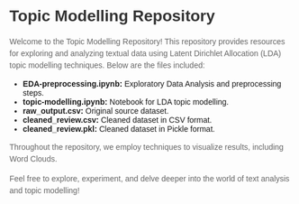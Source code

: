 <!DOCTYPE html>
<html lang="en">
<head>
<meta charset="UTF-8">
<meta name="viewport" content="width=device-width, initial-scale=1.0">
<title>Topic Modelling Repository</title>
<style>
  body {
    font-family: Arial, sans-serif;
    margin: 0;
    padding: 20px;
  }
  h1 {
    color: #333;
  }
  p {
    color: #666;
    line-height: 1.5;
  }
  .container {
    max-width: 800px;
    margin: 0 auto;
  }
</style>
</head>
<body>

<div class="container">
  <h1>Topic Modelling Repository</h1>
  <p>Welcome to the Topic Modelling Repository! This repository provides resources for exploring and analyzing textual data using Latent Dirichlet Allocation (LDA) topic modelling techniques. Below are the files included:</p>
  
  <ul>
    <li><strong>EDA-preprocessing.ipynb:</strong> Exploratory Data Analysis and preprocessing steps.</li>
    <li><strong>topic-modelling.ipynb:</strong> Notebook for LDA topic modelling.</li>
    <li><strong>raw_output.csv:</strong> Original source dataset.</li>
    <li><strong>cleaned_review.csv:</strong> Cleaned dataset in CSV format.</li>
    <li><strong>cleaned_review.pkl:</strong> Cleaned dataset in Pickle format.</li>
  </ul>
  
  <p>Throughout the repository, we employ techniques to visualize results, including Word Clouds.</p>
  
  <p>Feel free to explore, experiment, and delve deeper into the world of text analysis and topic modelling!</p>
</div>

</body>
</html>


